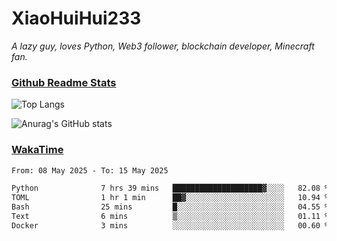 # XiaoHuiHui233

*A lazy guy, loves Python, Web3 follower, blockchain developer, Minecraft fan.*

### [Github Readme Stats](https://github.com/anuraghazra/github-readme-stats)

![Top Langs](https://github-readme-stats.vercel.app/api/top-langs/?username=XiaoHuiHui233&layout=compact&theme=github_dark)

![Anurag's GitHub stats](https://github-readme-stats.vercel.app/api?username=XiaoHuiHui233&show_icons=true&theme=github_dark)

### [WakaTime](https://wakatime.com)

<!--START_SECTION:waka-->

```txt
From: 08 May 2025 - To: 15 May 2025

Python              7 hrs 39 mins   ████████████████████▓░░░░   82.08 %
TOML                1 hr 1 min      ██▓░░░░░░░░░░░░░░░░░░░░░░   10.94 %
Bash                25 mins         █░░░░░░░░░░░░░░░░░░░░░░░░   04.55 %
Text                6 mins          ▒░░░░░░░░░░░░░░░░░░░░░░░░   01.11 %
Docker              3 mins          ░░░░░░░░░░░░░░░░░░░░░░░░░   00.60 %
```

<!--END_SECTION:waka-->
